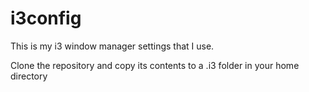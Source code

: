 # i3config
This is my i3 window manager settings that I use. 

Clone the repository and copy its contents to a .i3 folder in your home directory
